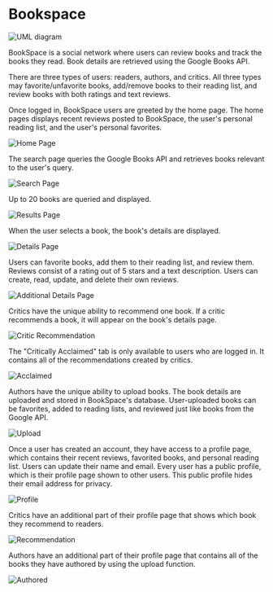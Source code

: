 # Bookspace

![UML diagram](/public/image/bookspace_diagram.png)

BookSpace is a social network where users can review books and track the books they read. Book details are retrieved using 
the Google Books API. 

There are three types of users: readers, authors, and critics. All three types may favorite/unfavorite books, add/remove books
to their reading list, and review books with both ratings and text reviews.

Once logged in, BookSpace users are greeted by the home page. The home pages displays recent reviews posted to BookSpace, 
the user's personal reading list, and the user's personal favorites.

![Home Page](/public/image/bookspace_home.PNG)

The search page queries the Google Books API and retrieves books relevant to the user's query. 

![Search Page](/public/image/bookspace_search.PNG)

Up to 20 books are queried and displayed.

![Results Page](/public/image/bookspace_search_results.PNG)

When the user selects a book, the book's details are displayed.

![Details Page](/public/image/bookspace_details.PNG)

Users can favorite books, add them to their reading list, and review them. Reviews consist of a rating out of 5 stars and 
a text description. Users can create, read, update, and delete their own reviews. 

![Additional Details Page](/public/image/bookspace_user_details.PNG)

Critics have the unique ability to recommend one book. If a critic recommends a book, it will appear on the book's details page.

![Critic Recommendation](/public/image/bookspace_critic.PNG)

The "Critically Acclaimed" tab is only available to users who are logged in. It contains all of the recommendations created by 
critics.

![Acclaimed](/public/image/bookspace_acclaimed.PNG)

Authors have the unique ability to upload books. The book details are uploaded and stored in BookSpace's database. User-uploaded 
books can be favorites, added to reading lists, and reviewed just like books from the Google API.

![Upload](/public/image/bookspace_upload.PNG)

Once a user has created an account, they have access to a profile page, which contains their recent reviews, favorited books, and 
personal reading list. Users can update their name and email. Every user has a public profile, which is their profile page shown to 
other users. This public profile hides their email address for privacy.

![Profile](/public/image/bookspace_profile.PNG)

Critics have an additional part of their profile page that shows which book they recommend to readers.

![Recommendation](/public/image/bookspace_recommend.PNG)

Authors have an additional part of their profile page that contains all of the books they have authored by using the upload 
function.

![Authored](/public/image/bookspace_author.PNG)








